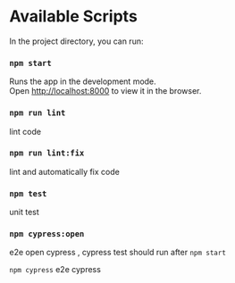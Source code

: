 # Available Scripts

In the project directory, you can run:

### `npm start`

Runs the app in the development mode.<br>
Open [http://localhost:8000](http://localhost:8000) to view it in the browser.

### `npm run lint`

lint code

### `npm run lint:fix`

lint and automatically fix code

### `npm test`

unit test

### `npm cypress:open`

e2e open cypress , cypress test should run after `npm start`

`npm cypress`
e2e cypress
